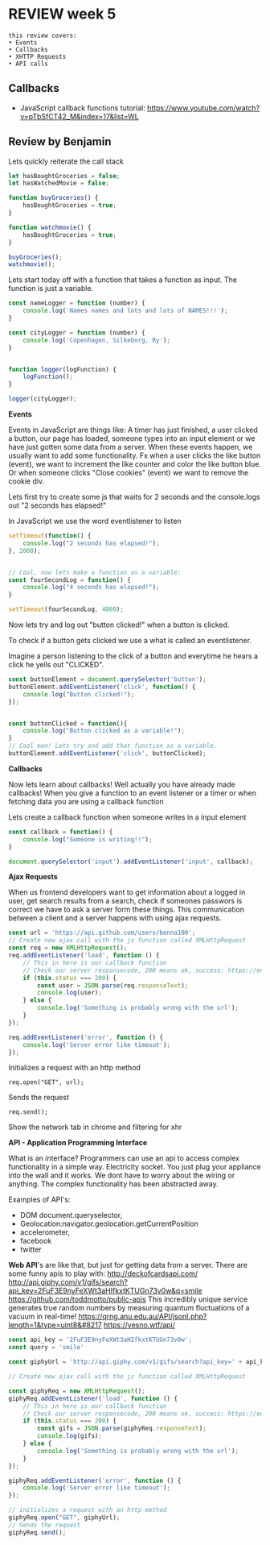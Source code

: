 # REVIEW week 5

```
this review covers:
• Events
• Callbacks
• XHTTP Requests
• API calls
```

## Callbacks

- JavaScript callback functions tutorial: https://www.youtube.com/watch?v=pTbSfCT42_M&index=17&list=WL

## Review by Benjamin


Lets quickly reiterate the call stack

```javascript
let hasBoughtGroceries = false;
let hasWatchedMovie = false;

function buyGroceries() {
    hasBoughtGroceries = true;
}

function watchmovie() {
    hasBoughtGroceries = true;
}

buyGroceries();
watchmovie();
```

Lets start today off with a function that takes a function as input.
The function is just a variable.

```javascript
const nameLogger = function (number) {
    console.log('Names names and lots and lots of NAMES!!!');
}

const cityLogger = function (number) {
    console.log('Copenhagen, Silkeborg, Ry');
}


function logger(logFunction) {
    logFunction();
}

logger(cityLogger);
```

**Events**

Events in JavaScript are things like:
A timer has just finished, a user clicked a button, our page has loaded,
someone types into an input element or we have just gotten some data from a server. 
When these events happen, we usually want to add some functionality. 
Fx when a user clicks the like button (event), we want to increment the like counter and color the like button blue.
Or when someone clicks "Close cookies" (event) we want to remove the cookie div.

Lets first try to create some js that waits for 2 seconds and the console.logs out "2 seconds has elapsed!"

In JavaScript we use the word eventlistener to listen  

```javascript
setTimeout(function() {
    console.log("2 seconds has elapsed!");
}, 2000);


// Cool, now lets make a function as a variable:
const fourSecondLog = function() {
    console.log("4 seconds has elapsed!");
}

setTimeout(fourSecondLog, 4000);
```

Now lets try and log out "button clicked!" when a button is clicked.

To check if a button gets clicked we use a what is called an eventlistener.

Imagine a person listening to the click of a button and everytime he hears a click he yells out "CLICKED".

```javascript
const buttonElement = document.querySelector('button');
buttonElement.addEventListener('click', function() {
    console.log("Button clicked!");
});


const buttonClicked = function(){
    console.log("Button clicked as a variable!");
}
// Cool man! Lets try and add that function as a variable.
buttonElement.addEventListener('click', buttonClicked);
```



**Callbacks** 

Now lets learn about callbacks!
Well actually you have already made callbacks!
When you give a function to an event listener or a timer or when fetching data you are using a callback function

Lets create a callback function when someone writes in a input element
```javascript
const callback = function() {
    console.log("Someone is writing!!");
}

document.querySelector('input').addEventListener('input', callback);
```

**Ajax Requests** 

When us frontend developers want to get information about a logged in user,
get search results from a search, check if someones passwors is correct
we have to ask a server form these things. This communication between a client and 
a server happens with using ajax requests.  

```javascript
const url = 'https://api.github.com/users/benna100';
// Create new ajax call with the js function called XMLHttpRequest
const req = new XMLHttpRequest();
req.addEventListener('load', function () {
    // This in here is our callback function
    // Check our server responsecode, 200 means ok, success: https://en.wikipedia.org/wiki/List_of_HTTP_status_codes 
    if (this.status === 200) {
        const user = JSON.parse(req.responseText);
        console.log(user);
    } else {
        console.log('Something is probably wrong with the url');
    }
});

req.addEventListener('error', function () {
    console.log('Server error like timeout');
});
```
Initializes a request with an http method
```
req.open("GET", url);
```
Sends the request 
```
req.send();
```

Show the network tab in chrome and filtering for xhr


**API - Application Programming Interface**

What is an interface?
Programmers can use an api to access complex functionality in a simple way. 
Electricity socket. You just plug your appliance into the wall and it works.
We dont have to worry about the wiring or anything. The complex functionality has been abstracted away.

Examples of API's: 
- DOM document.queryselector, 
- Geolocation:navigator.geolocation.getCurrentPosition
- accelerometer, 
- facebook 
- twitter

**Web API**'s are like that, but just for getting data from a server. 
There are some funny apis to play with:
http://deckofcardsapi.com/
http://api.giphy.com/v1/gifs/search?api_key=2FuF3E9nyFeXWt3aHIfkxtKTUGn73v0w&q=smile
https://github.com/toddmotto/public-apis
This incredibly unique service generates true random numbers by measuring quantum fluctuations of a vacuum in real-time!
https://qrng.anu.edu.au/API/jsonI.php?length=1&type=uint8&#8217
https://yesno.wtf/api/

```javascript
const api_key = '2FuF3E9nyFeXWt3aHIfkxtKTUGn73v0w';
const query = 'smile'

const giphyUrl = 'http://api.giphy.com/v1/gifs/search?api_key=' + api_key + '&q=' + query;

// Create new ajax call with the js function called XMLHttpRequest

const giphyReq = new XMLHttpRequest();
giphyReq.addEventListener('load', function () {
    // This in here is our callback function
    // Check our server responsecode, 200 means ok, success: https://en.wikipedia.org/wiki/List_of_HTTP_status_codes 
    if (this.status === 200) {
        const gifs = JSON.parse(giphyReq.responseText);
        console.log(gifs);
    } else {
        console.log('Something is probably wrong with the url');
    }
});

giphyReq.addEventListener('error', function () {
    console.log('Server error like timeout');
});

// initializes a request with an http method
giphyReq.open("GET", giphyUrl);
// Sends the request 
giphyReq.send();
```
